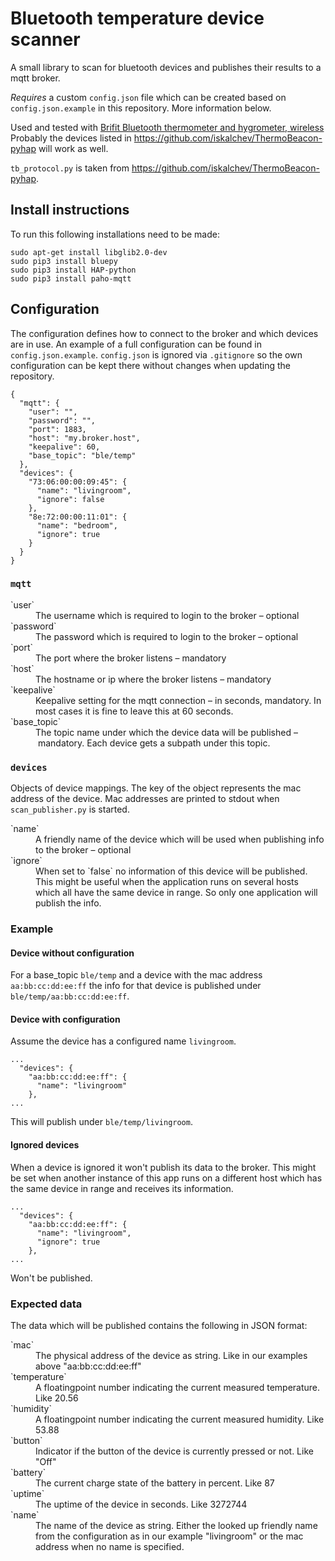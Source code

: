 # Bluetooth temperature device scanner

A small library to scan for bluetooth devices and publishes their results to a mqtt broker.

*Requires* a custom `config.json` file which can be created based on `config.json.example` in this repository. More information below.

Used and tested with [Brifit Bluetooth thermometer and hygrometer, wireless](https://www.amazon.de/dp/B08DLHFKT3?ref_=cm_sw_r_cp_ud_dp_GBFCDBT8C64ZBJYJWDWW)
Probably the devices listed in https://github.com/iskalchev/ThermoBeacon-pyhap will work as well.

`tb_protocol.py` is taken from https://github.com/iskalchev/ThermoBeacon-pyhap.

## Install instructions

To run this following installations need to be made:

```
sudo apt-get install libglib2.0-dev
sudo pip3 install bluepy
sudo pip3 install HAP-python
sudo pip3 install paho-mqtt
```

## Configuration

The configuration defines how to connect to the broker and which devices are in use.
An example of a full configuration can be found in `config.json.example`. `config.json` is ignored via `.gitignore` so the own
configuration can be kept there without changes when updating the repository.

```
{
  "mqtt": {
    "user": "",
    "password": "",
    "port": 1883,
    "host": "my.broker.host",
    "keepalive": 60,
    "base_topic": "ble/temp"
  },
  "devices": {
    "73:06:00:00:09:45": {
      "name": "livingroom",
      "ignore": false
    },
    "8e:72:00:00:11:01": {
      "name": "bedroom",
      "ignore": true
    }
  }
}
```

### `mqtt`

<dl>
<dt>`user`</dt>
<dd>The username which is required to login to the broker – optional</dd>
<dt>`password`</dt>
<dd>The password which is required to login to the broker – optional</dd>
<dt>`port`</dt>
<dd>The port where the broker listens – mandatory</dd>
<dt>`host`</dt>
<dd>The hostname or ip where the broker listens – mandatory</dd>
<dt>`keepalive`</dt>
<dd>Keepalive setting for the mqtt connection – in seconds, mandatory. In most cases it is fine to leave this at 60 seconds.</dd>
<dt>`base_topic`</dt>
<dd>The topic name under which the device data will be published – mandatory. Each device gets a subpath under this topic.</dd>
</dl>

### `devices`

Objects of device mappings. The key of the object represents the mac address of the device. Mac addresses are printed
to stdout when `scan_publisher.py` is started.

<dl>
<dt>`name`</dt>
<dd>A friendly name of the device which will be used when publishing info to the broker – optional</dd>
<dt>`ignore`</dt>
<dd>When set to `false` no information of this device will be published. This might be useful when the application runs on several hosts which all have the same device in range. So only one application will publish the info.</dd>
</dl>

### Example

#### Device without configuration

For a base_topic `ble/temp` and a device with the mac address `aa:bb:cc:dd:ee:ff` the info for that device is published under
`ble/temp/aa:bb:cc:dd:ee:ff`.

#### Device with configuration

Assume the device has a configured name `livingroom`.

```
...
  "devices": {
    "aa:bb:cc:dd:ee:ff": {
      "name": "livingroom"
    },
...
```

This will publish under `ble/temp/livingroom`.

#### Ignored devices

When a device is ignored it won't publish its data to the broker. This might be set when another instance of this app runs on a different
host which has the same device in range and receives its information.

```
...
  "devices": {
    "aa:bb:cc:dd:ee:ff": {
      "name": "livingroom",
      "ignore": true
    },
...
```

Won't be published.

### Expected data

The data which will be published contains the following in JSON format:

<dl>
<dt>`mac`</dt>
<dd>The physical address of the device as string. Like in our examples above "aa:bb:cc:dd:ee:ff"</dd>
<dt>`temperature`</dt>
<dd>A floatingpoint number indicating the current measured temperature. Like 20.56</dd>
<dt>`humidity`</dt>
<dd>A floatingpoint number indicating the current measured humidity. Like 53.88</dd>
<dt>`button`</dt>
<dd>Indicator if the button of the device is currently pressed or not. Like "Off"</dd>
<dt>`battery`</dt>
<dd>The current charge state of the battery in percent. Like 87</dd>
<dt>`uptime`</dt>
<dd>The uptime of the device in seconds. Like 3272744</dd>
<dt>`name`</dt>
<dd>The name of the device as string. Either the looked up friendly name from the configuration as in our example "livingroom" or the mac address when no name is specified.</dd>
</dl>
